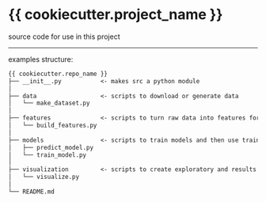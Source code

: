 # {{ cookiecutter.project_name }}

source code for use in this project

----
examples structure:

```markdown
{{ cookiecutter.repo_name }}
├── __init__.py           <- makes src a python module
│
├── data                  <- scripts to download or generate data
│   └── make_dataset.py
│
├── features              <- scripts to turn raw data into features for modeling
│   └── build_features.py
│
├── models                <- scripts to train models and then use trained models to make predictions
│   ├── predict_model.py
│   └── train_model.py
│
├── visualization         <- scripts to create exploratory and results oriented visualizations
│   └── visualize.py
│
└── README.md
```
